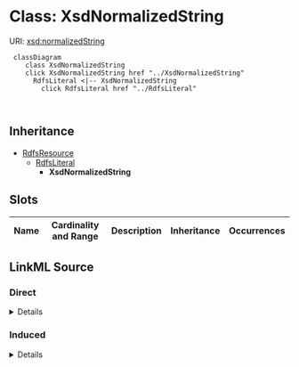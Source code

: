 

# Class: XsdNormalizedString





URI: [xsd:normalizedString](http://www.w3.org/2001/XMLSchema#normalizedString)






```mermaid
 classDiagram
    class XsdNormalizedString
    click XsdNormalizedString href "../XsdNormalizedString"
      RdfsLiteral <|-- XsdNormalizedString
        click RdfsLiteral href "../RdfsLiteral"
      
      
```





## Inheritance
* [RdfsResource](../classes/RdfsResource.md)
    * [RdfsLiteral](../classes/RdfsLiteral.md)
        * **XsdNormalizedString**



## Slots

| Name | Cardinality and Range | Description | Inheritance | Occurrences |
| ---  | --- | --- | --- | --- |














## LinkML Source

<!-- TODO: investigate https://stackoverflow.com/questions/37606292/how-to-create-tabbed-code-blocks-in-mkdocs-or-sphinx -->

### Direct

<details>

```yaml
name: xsd_normalizedString
from_schema: okns:hydrology-kg
exact_mappings:
- http://www.w3.org/2001/XMLSchema#normalizedString
rank: 1000
is_a: rdfs_Literal
class_uri: xsd:normalizedString

```
</details>

### Induced

<details>

```yaml
name: xsd_normalizedString
from_schema: okns:hydrology-kg
exact_mappings:
- http://www.w3.org/2001/XMLSchema#normalizedString
rank: 1000
is_a: rdfs_Literal
class_uri: xsd:normalizedString

```
</details>